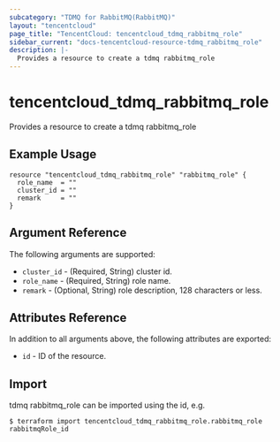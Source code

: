 ```yaml
---
subcategory: "TDMQ for RabbitMQ(RabbitMQ)"
layout: "tencentcloud"
page_title: "TencentCloud: tencentcloud_tdmq_rabbitmq_role"
sidebar_current: "docs-tencentcloud-resource-tdmq_rabbitmq_role"
description: |-
  Provides a resource to create a tdmq rabbitmq_role
---
```


# tencentcloud_tdmq_rabbitmq_role

Provides a resource to create a tdmq rabbitmq_role

## Example Usage

```hcl
resource "tencentcloud_tdmq_rabbitmq_role" "rabbitmq_role" {
  role_name  = ""
  cluster_id = ""
  remark     = ""
}
```

## Argument Reference

The following arguments are supported:

* `cluster_id` - (Required, String) cluster id.
* `role_name` - (Required, String) role name.
* `remark` - (Optional, String) role description, 128 characters or less.

## Attributes Reference

In addition to all arguments above, the following attributes are exported:

* `id` - ID of the resource.



## Import

tdmq rabbitmq_role can be imported using the id, e.g.
```
$ terraform import tencentcloud_tdmq_rabbitmq_role.rabbitmq_role rabbitmqRole_id
```

